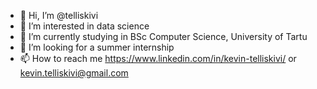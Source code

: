 - 👋 Hi, I’m @telliskivi
- 👀 I’m interested in data science
- 🌱 I’m currently studying in BSc Computer Science, University of Tartu
- 💞️ I’m looking for a summer internship
- 📫 How to reach me https://www.linkedin.com/in/kevin-telliskivi/ or kevin.telliskivi@gmail.com

<!---
telliskivi/telliskivi is a ✨ special ✨ repository because its `README.md` (this file) appears on your GitHub profile.
You can click the Preview link to take a look at your changes.
--->
